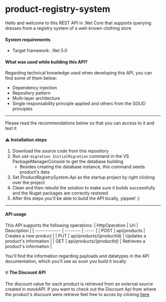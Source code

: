 # product-registry-system
Hello and welcome to this REST API in .Net Core that supports querying dresses from a registry system of a well-known clothing store


#### System requirements

- Target framework: .Net 5.0

#### What was used while building this API?
Regarding technical knowledge used when developing this API, you can find some of them below:
- Dependency injection
- Repository pattern
- Multi-layer architecture
- Single responsability principle applied and others from the SOLID principles

___


Please read the recommendations below so that you can access to it and test it

#### ⚠️ Installation steps
1. Download the source code from this repository
2. Run <code>add-migration InitialMigration</code> command in the VS PackageManagerConsole to get the database building
    - Besides creating the database instance, this command seeds product's data
3. Set *ProductRegistrySystem.Api* as the startup project by right clicking over the project
4. Clean and then rebuild the solution to make sure it builds successfully and the Nuget packages are correctly restored
5. After this steps you'll be able to build the API locally, yippee! :)

___

#### API usage
This API supports the following operations:
 | HttpOperation | Uri | Description |
 | ------------- | -------- | ----- | 
 | POST | api/products | Creates a new product |
 | PUT | api/products/{productId} | Updates a product's information |
 | GET | api/products/{productId} | Retrieves a product's information |
 
 You'll find the information regarding payloads and datatypes in the API documentation, which you'll see as soon you build it locally
 
 
#### :bulb: The Discount API
The discount value for each product is retrieved from an external source created in *mockAPI*. If you want to check out the Discount Api from where the product's discount were retrieve feel free to acces by clicking [here](https://62903dcb27f4ba1c65b5e172.mockapi.io/api/discounts/products/)

